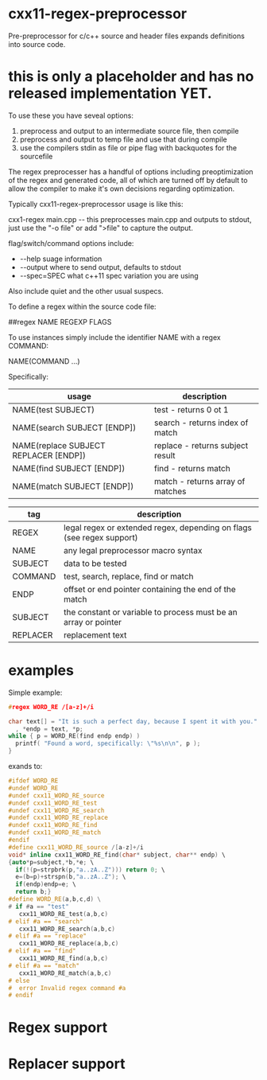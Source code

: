 # cxx11-regex-preprocessor
Pre-preprocessor for c/c++ source and header files expands definitions into source code.

# this is only a placeholder and has no released implementation YET.

To use these you have seveal options:
1. preprocess and output to an intermediate source file, then compile
2. preprocess and output to temp file and use that during compile
3. use the compilers stdin as file or pipe flag with backquotes for the sourcefile

The regex preprocesser has a handful of options including preoptimization of the regex
and generated code, all of which are turned off by default to allow the compiler to 
make it's own decisions regarding optimization.

Typically cxx11-regex-preprocessor usage is like this:

cxx1-regex main.cpp   -- this preprocesses main.cpp and outputs to stdout, just use the "-o file" or add ">file" to capture the output.

flag/switch/command options include:
- --help  suage information
- --output  where to send output, defaults to stdout
- --spec=SPEC  what c++11 spec variation you are using

Also include quiet and the other usual suspecs.

To define a regex within the source code file:

##regex NAME REGEXP FLAGS

To use instances simply include the identifier NAME with a regex COMMAND:

NAME(COMMAND ...)

Specifically:

usage | description
----- | -----
NAME(test SUBJECT)  | test - returns 0 ot 1
NAME(search SUBJECT [ENDP]) | search - returns index of match
NAME(replace SUBJECT REPLACER [ENDP]) | replace - returns subject result
NAME(find SUBJECT [ENDP]) | find - returns match
NAME(match SUBJECT [ENDP]) | match - returns array of matches

tag      | description
-------- | -------
REGEX    | legal regex or extended regex, depending on flags (see regex support)
NAME     | any legal preprocessor macro syntax
SUBJECT  | data to be tested
COMMAND  | test, search, replace, find or match
ENDP     | offset or end pointer containing the end of the match
SUBJECT  | the constant or variable to process must be an array or pointer
REPLACER | replacement text


# examples

Simple example:

```c++
#regex WORD_RE /[a-z]+/i

char text[] = "It is such a perfect day, because I spent it with you."
  , *endp = text, *p;
while { p = WORD_RE(find endp endp) )
  printf( "Found a word, specifically: \"%s\n\n", p );
}
```
exands to:
```c++
#ifdef WORD_RE
#undef WORD_RE
#undef cxx11_WORD_RE_source
#undef cxx11_WORD_RE_test
#undef cxx11_WORD_RE_search
#undef cxx11_WORD_RE_replace
#undef cxx11_WORD_RE_find
#undef cxx11_WORD_RE_match
#endif
#define cxx11_WORD_RE_source /[a-z]+/i
void* inline cxx11_WORD_RE_find(char* subject, char** endp) \
{auto*p=subject,*b,*e; \
  if(!(p=strpbrk(p,"a..zA..Z"))) return 0; \
  e=(b=p)+strspn(b,"a..zA..Z"); \
  if(endp)endp=e; \
  return b;}
#define WORD_RE(a,b,c,d) \
# if #a == "test"
   cxx11_WORD_RE_test(a,b,c)
# elif #a == "search"
   cxx11_WORD_RE_search(a,b,c)
# elif #a == "replace"
   cxx11_WORD_RE_replace(a,b,c)
# elif #a == "find"
   cxx11_WORD_RE_find(a,b,c)
# elif #a == "match"
   cxx11_WORD_RE_match(a,b,c)
# else
#  error Invalid regex command #a
# endif
```

# Regex support

# Replacer support


